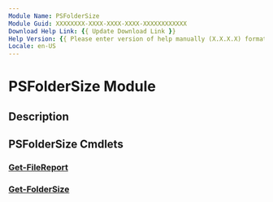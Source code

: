 ```yaml
---
Module Name: PSFolderSize
Module Guid: XXXXXXXX-XXXX-XXXX-XXXX-XXXXXXXXXXXX
Download Help Link: {{ Update Download Link }}
Help Version: {{ Please enter version of help manually (X.X.X.X) format }}
Locale: en-US
---
```


# PSFolderSize Module
## Description


## PSFolderSize Cmdlets
### [Get-FileReport](Get-FileReport.md)


### [Get-FolderSize](Get-FolderSize.md)


